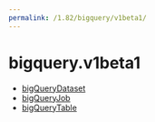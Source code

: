 ```yaml
---
permalink: /1.82/bigquery/v1beta1/
---
```


# bigquery.v1beta1



* [bigQueryDataset](bigQueryDataset.md)
* [bigQueryJob](bigQueryJob.md)
* [bigQueryTable](bigQueryTable.md)